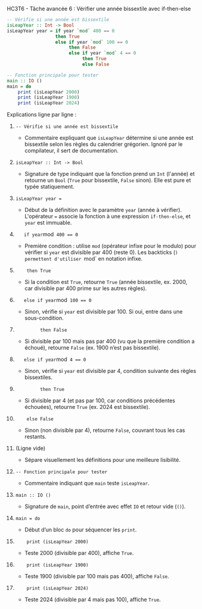 HC3T6 - Tâche avancée 6 : Vérifier une année bissextile avec if-then-else

```haskell
-- Vérifie si une année est bissextile
isLeapYear :: Int -> Bool
isLeapYear year = if year `mod` 400 == 0
                  then True
                  else if year `mod` 100 == 0
                       then False
                       else if year `mod` 4 == 0
                            then True
                            else False

-- Fonction principale pour tester
main :: IO ()
main = do
    print (isLeapYear 2000)
    print (isLeapYear 1900)
    print (isLeapYear 2024)
```

Explications ligne par ligne :

1. `-- Vérifie si une année est bissextile`  
   - Commentaire expliquant que `isLeapYear` détermine si une année est bissextile selon les règles du calendrier grégorien. Ignoré par le compilateur, il sert de documentation.

2. `isLeapYear :: Int -> Bool`  
   - Signature de type indiquant que la fonction prend un `Int` (l'année) et retourne un `Bool` (`True` pour bissextile, `False` sinon). Elle est pure et typée statiquement.

3. `isLeapYear year =`  
   - Début de la définition avec le paramètre `year` (année à vérifier). L'opérateur `=` associe la fonction à une expression `if-then-else`, et `year` est immuable.

4. `    if year `mod` 400 == 0`  
   - Première condition : utilise `mod` (opérateur infixe pour le modulo) pour vérifier si `year` est divisible par 400 (reste 0). Les backticks (`) permettent d'utiliser `mod` en notation infixe.

5. `    then True`  
   - Si la condition est `True`, retourne `True` (année bissextile, ex. 2000, car divisible par 400 prime sur les autres règles).

6. `    else if year `mod` 100 == 0`  
   - Sinon, vérifie si `year` est divisible par 100. Si oui, entre dans une sous-condition.

7. `         then False`  
   - Si divisible par 100 mais pas par 400 (vu que la première condition a échoué), retourne `False` (ex. 1900 n’est pas bissextile).

8. `    else if year `mod` 4 == 0`  
   - Sinon, vérifie si `year` est divisible par 4, condition suivante des règles bissextiles.

9. `         then True`  
   - Si divisible par 4 (et pas par 100, car conditions précédentes échouées), retourne `True` (ex. 2024 est bissextile).

10. `    else False`  
    - Sinon (non divisible par 4), retourne `False`, couvrant tous les cas restants.

11. (Ligne vide)  
    - Sépare visuellement les définitions pour une meilleure lisibilité.

12. `-- Fonction principale pour tester`  
    - Commentaire indiquant que `main` teste `isLeapYear`.

13. `main :: IO ()`  
    - Signature de `main`, point d’entrée avec effet `IO` et retour vide (`()`).

14. `main = do`  
    - Début d’un bloc `do` pour séquencer les `print`.

15. `    print (isLeapYear 2000)`  
    - Teste 2000 (divisible par 400), affiche `True`.

16. `    print (isLeapYear 1900)`  
    - Teste 1900 (divisible par 100 mais pas 400), affiche `False`.

17. `    print (isLeapYear 2024)`  
    - Teste 2024 (divisible par 4 mais pas 100), affiche `True`.

